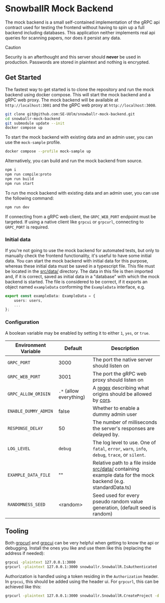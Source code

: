 # SnowballR Mock Backend

The mock backend is a small self-contained implementation of the gRPC api
contract used for testing the frontend without having to spin up a full backend
including databases. This application neither implements real api queries for
scanning papers, nor does it persist any data.

> [!CAUTION]
> Security is an afterthought and this server should **never** be used in
> production. Passwords are stored in plaintext and nothing is encrypted.

## Get Started

The fastest way to get started is to clone the repository and run the mock
backend using docker compose. This will start the mock backend and a gRPC web
proxy. The mock backend will be available at `http://localhost:3001` and the gRPC
web proxy at `http://localhost:3000`.

```sh
git clone git@github.com:SE-UUlm/snowballr-mock-backend.git
cd snowballr-mock-backend
git submodule update --init
docker compose up
```

To start the mock backend with existing data and an admin user, you can use the `mock-sample` profile.

```sh
docker compose --profile mock-sample up
```

Alternatively, you can build and run the mock backend from source.

```sh
npm i
npm run compile:proto
npm run build
npm run start
```

To run the mock backend with existing data and an admin user, you can use the following command:

```sh
npm run dev
```

If connecting from a gRPC web client, the `GRPC_WEB_PORT` endpoint must be
targeted. If using a native client like `grpcui` or `grpcurl`, connecting to
`GRPC_PORT` is required.

### Initial data

If you're not going to use the mock backend for automated tests, but only to manually check the frontend functionality, it's useful to have some initial data.
You can start the mock backend with initial data for this purpose, whereas these initial data must be saved in a typescript file.
This file must be located in the [src/data/](src/data) directory. The data in this file is then imported and,
if it is correct, saved as initial data in a "database" with which the mock backend is started.
The file is considered to be correct, if it exports an object named `exampleData` conforming the `ExampleData` interface, e.g.

```typescript
export const exampleData: ExampleData = {
    users: users,
    ...
};
```

### Configuration

A boolean variable may be enabled by setting it to either `1`, `yes`, or `true`.

| Environment Variable | Default                 | Description                                                                                                                                                                                                                                                     |
| -------------------- | ----------------------- | --------------------------------------------------------------------------------------------------------------------------------------------------------------------------------------------------------------------------------------------------------------- |
| `GRPC_PORT`          | 3000                    | The port the native server should listen on                                                                                                                                                                                                                     |
| `GRPC_WEB_PORT`      | 3001                    | The port the gRPC web proxy should listen on                                                                                                                                                                                                                    |
| `GRPC_ALLOW_ORIGIN`  | `.*` (allow everything) | A [regex](https://developer.mozilla.org/en-US/docs/Web/JavaScript/Reference/Global_Objects/RegExp/RegExp) describing what origins should be allowed by [cors](https://developer.mozilla.org/en-US/docs/Web/HTTP/Reference/Headers/Access-Control-Allow-Origin). |
| `ENABLE_DUMMY_ADMIN` | false                   | Whether to enable a dummy admin user                                                                                                                                                                                                                            |
| `RESPONSE_DELAY`     | 50                      | The number of milliseconds the server's responses are delayed by.                                                                                                                                                                                               |
| `LOG_LEVEL`          | `debug`                 | The log level to use. One of `fatal`, `error`, `warn`, `info`, `debug`, `trace`, or `silent`.                                                                                                                                                                   |
| `EXAMPLE_DATA_FILE`  | ""                      | Relative path to a file inside [src/data/](src/data) containing example data for the mock backend (e.g. standardData.ts)                                                                                                                                        |
| `RANDOMNESS_SEED`    | \<random\>              | Seed used for every pseudo random value generation, (default seed is random)                                                                                                                                                                                    |

## Tooling

Both [grpcurl](https://github.com/fullstorydev/grpcurl) and
[grpcui](https://github.com/fullstorydev/grpcui) can be very helpful when
getting to know the api or debugging. Install the ones you like and use them
like this (replacing the address if needed):

```sh
grpcui -plaintext 127.0.0.1:3000
grpcurl -plaintext 127.0.0.1:3000 snowballr.SnowballR.IsAuthenticated
```

Authorization is handled using a token residing in the `Authorization` header.
In `grpcui`, this should be added using the header ui. For `grpcurl`, this can
be achieved like this:

```sh
grpcurl -plaintext 127.0.0.1:3000 snowballr.SnowballR.CreateProject -d '{"name": "Foo"}' -H Authorization:<access-token>
```
